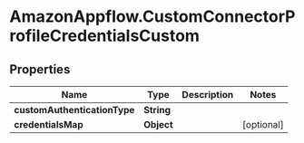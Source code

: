 # AmazonAppflow.CustomConnectorProfileCredentialsCustom

## Properties

Name | Type | Description | Notes
------------ | ------------- | ------------- | -------------
**customAuthenticationType** | **String** |  | 
**credentialsMap** | **Object** |  | [optional] 



